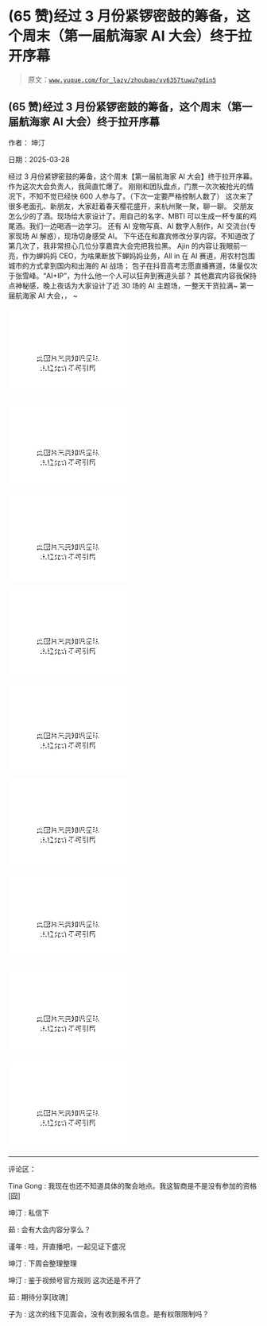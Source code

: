 # (65 赞)经过 3 月份紧锣密鼓的筹备，这个周末（第一届航海家 AI 大会）终于拉开序幕

> 原文：[`www.yuque.com/for_lazy/zhoubao/vv6357tuwu7gdin5`](https://www.yuque.com/for_lazy/zhoubao/vv6357tuwu7gdin5)

## (65 赞)经过 3 月份紧锣密鼓的筹备，这个周末（第一届航海家 AI 大会）终于拉开序幕

作者： 坤汀

日期：2025-03-28

经过 3 月份紧锣密鼓的筹备，这个周末【第一届航海家 AI 大会】终于拉开序幕。 作为这次大会负责人，我简直忙爆了。
刚刚和团队盘点，门票一次次被抢光的情况下，不知不觉已经快 600 人参与了。（下次一定要严格控制人数了）
这次来了很多老面孔、新朋友，大家赶着春天樱花盛开，来杭州聚一聚，聊一聊。
交朋友怎么少的了酒。现场给大家设计了。用自己的名字、MBTI 可以生成一杯专属的鸡尾酒。我们一边喝酒一边学习。
还有 AI 宠物写真、AI 数字人制作，AI 交流台(专家现场 AI 解惑），现场切身感受 AI。
下午还在和嘉宾修改分享内容。不知道改了第几次了，我非常担心几位分享嘉宾大会完把我拉黑。
Ajin 的内容让我眼前一亮，作为蝉妈妈 CEO，为啥果断放下蝉妈妈业务，All in 在 AI 赛道，用农村包围城市的方式拿到国内和出海的 AI 战场；
包子在抖音高考志愿直播赛道，体量仅次于张雪峰。“AI+IP”，为什么他一个人可以狂奔到赛道头部？
其他嘉宾内容我保持点神秘感，晚上夜话为大家设计了近 30 场的 AI 主题场，一整天干货拉满~ 第一届航海家 AI 大会，， ~

![](img/b103d1f4234b4d69e296f9325a6ce20f.png "None")

![](img/e3732b6120e21a060f58ad4ab1c77e81.png "None")

![](img/6fa52d72f19b8a41602f15afc9194f5c.png "None")

![](img/0298dbf48d9af5e9363aa8b6d958c42c.png "None")

![](img/3c9f988c3f1aed72f4bdcd358f6765a9.png "None")

![](img/4c18432e4d3ddf399c01034ef0a1ca48.png "None")

![](img/1dc862ebd456288953c8025eeb63841a.png "None")

![](img/d24b2767accb8953f46c9b3b34403971.png "None")

![](img/704a398bef5850166a505e3ab84472d6.png "None")

* * *

评论区：

Tina Gong : 我现在也还不知道具体的聚会地点。我这智商是不是没有参加的资格[囧]

坤汀 : 私信下

茹 : 会有大会内容分享么？

谨年 : 哇，开直播吧，一起见证下盛况

坤汀 : 下周会整理整理

坤汀 : 鉴于视频号官方规则 这次还是不开了

茹 : 期待分享[玫瑰]

子为 : 这次的线下见面会，没有收到报名信息。是有权限限制吗？